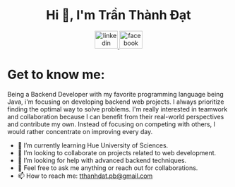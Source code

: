 ### <h1 align="center">Hi 👋, I'm Trần Thành Đạt</h1>

<div align="center">
  <a href="https://linkedin.com/in/tranthanhdat203" target="_blank">
    <img src="https://raw.githubusercontent.com/maurodesouza/profile-readme-generator/master/src/assets/icons/social/linkedin/default.svg" width="52" height="40" alt="linkedin logo"  />
  </a>
  <a href="https://www.facebook.com/tranthanhdat203/" target="_blank">
    <img src="https://raw.githubusercontent.com/maurodesouza/profile-readme-generator/master/src/assets/icons/social/facebook/default.svg" width="52" height="40" alt="facebook logo"  />
  </a>
</div>

## <h1>Get to know me:</h1>
Being a Backend Developer with my favorite programming language being Java, i'm focusing on developing backend web projects. I always prioritize finding the optimal way to solve problems. I'm really interested in teamwork and collaboration because I can benefit from their real-world perspectives and contribute my own. Instead of focusing on competing with others, I would rather concentrate on improving every day.

- 🌱 I’m currently learning Hue University of Sciences.
- 👯 I’m looking to collaborate on projects related to web development.
- 🤔 I’m looking for help with advanced backend techniques.
- 💬 Feel free to ask me anything or reach out for collaborations.
- 📫 How to reach me: tthanhdat.pb@gmail.com

